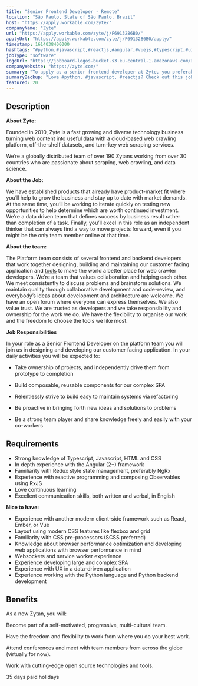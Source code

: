 ```yaml
---
title: "Senior Frontend Developer - Remote"
location: "São Paulo, State of São Paulo, Brazil"
host: "https://apply.workable.com/zyte/"
companyName: "Zyte"
url: "https://apply.workable.com/zyte/j/F6913286B0/"
applyUrl: "https://apply.workable.com/zyte/j/F6913286B0/apply/"
timestamp: 1614038400000
hashtags: "#python,#javascript,#reactjs,#angular,#vuejs,#typescript,#ui/ux,#html,#css,#content"
jobType: "software"
logoUrl: "https://jobboard-logos-bucket.s3.eu-central-1.amazonaws.com/zyte"
companyWebsite: "https://zyte.com/"
summary: "To apply as a senior frontend developer at Zyte, you preferably need to have in depth experience with the Angular."
summaryBackup: "Love #python, #javascript, #reactjs? Check out this job post!"
featured: 20
---
```


## Description

**About Zyte:**

Founded in 2010, Zyte is a fast growing and diverse technology business turning web content into useful data with a cloud-based web crawling platform, off-the-shelf datasets, and turn-key web scraping services.

We’re a globally distributed team of over 190 Zytans working from over 30 countries who are passionate about scraping, web crawling, and data science.

**About the Job:**

We have established products that already have product-market fit where you’ll help to grow the business and stay up to date with market demands. At the same time, you’ll be working to iterate quickly on testing new opportunities to help determine which are worth continued investment. We’re a data driven team that defines success by business result rather than completion of a task. Finally, you’ll excel in this role as an independent thinker that can always find a way to move projects forward, even if you might be the only team member online at that time.

**About the team:**

The Platform team consists of several frontend and backend developers that work together designing, building and maintaining our customer facing application and [tools](https://scrapinghub.com/platform) to make the world a better place for web crawler developers. We’re a team that values collaboration and helping each other. We meet consistently to discuss problems and brainstorm solutions. We maintain quality through collaborative development and code-review, and everybody’s ideas about development and architecture are welcome. We have an open forum where everyone can express themselves. We also value trust. We are trusted as developers and we take responsibility and ownership for the work we do. We have the flexibility to organise our work and the freedom to choose the tools we like most.

**Job Responsibilities**

In your role as a Senior Frontend Developer on the platform team you will join us in designing and developing our customer facing application. In your daily activities you will be expected to:

*   Take ownership of projects, and independently drive them from prototype to completion
*   Build composable, reusable components for our complex SPA
*   Relentlessly strive to build easy to maintain systems via refactoring

*   Be proactive in bringing forth new ideas and solutions to problems
*   Be a strong team player and share knowledge freely and easily with your co-workers

## Requirements

*   Strong knowledge of Typescript, Javascript, HTML and CSS
*   In depth experience with the Angular (2+) framework
*   Familiarity with Redux style state management, preferably NgRx
*   Experience with reactive programming and composing Observables using RxJS
*   Love continuous learning
*   Excellent communication skills, both written and verbal, in English

**Nice to have:**

*   Experience with another modern client-side framework such as React, Ember, or Vue
*   Layout using modern CSS features like flexbox and grid
*   Familiarity with CSS pre-processors (SCSS preferred)
*   Knowledge about browser performance optimization and developing web applications with browser performance in mind
*   Websockets and service worker experience
*   Experience developing large and complex SPA
*   Experience with UX in a data-driven application
*   Experience working with the Python language and Python backend development

## Benefits

As a new Zytan, you will:

Become part of a self-motivated, progressive, multi-cultural team.

Have the freedom and flexibility to work from where you do your best work.

Attend conferences and meet with team members from across the globe (virtually for now).

Work with cutting-edge open source technologies and tools.

35 days paid holidays
